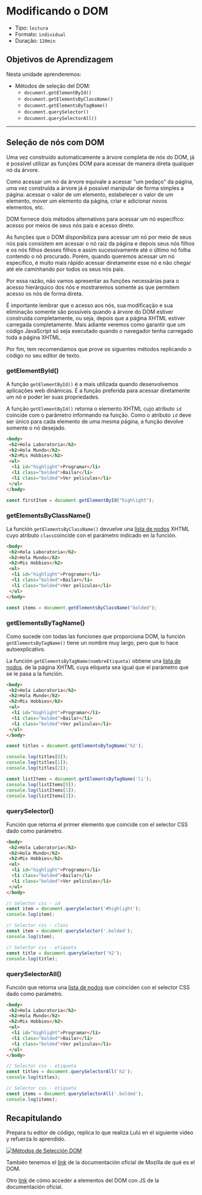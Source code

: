 # Modificando o DOM

* Tipo: `leitura`
* Formato: `individual`
* Duração: `120min`

## Objetivos de Aprendizagem

Nesta unidade aprenderemos:

* Métodos de seleção del DOM:
  - `document.getElementById()`
  - `document.getElementsByClassName()`
  - `document.getElementsByTagName()`
  - `document.querySelector()`
  - `document.querySelectorAll()`

***

## Seleção de nós com DOM

Uma vez construído automaticamente a árvore completa de nós do DOM, já é
possível utilizar as funções DOM para acessar de maneira direta qualquer nó da
árvore.

Como acessar um nó da árvore equivale a acessar "um pedaço" da página, uma vez
construída a árvore já é possível manipular de forma simples a página: acessar o
valor de um elemento, estabelecer o valor de um elemento, mover um elemento da
página, criar e adicionar novos elementos, etc.

DOM fornece dois métodos alternativos para acessar um nó específico: acesso por
meios de seus nós pais e acesso direto.

As funções que o DOM disponibiliza para acessar um nó por meio de seus nós pais
consistem em acessar o nó raiz da página e depois seus nós filhos e os nós
filhos desses filhos e assim sucessivamente até o último nó folha contendo o nó
procurado. Porém, quando queremos acessar um nó específico, é muito mais rápido
acessar diretamente esse nó e não chegar até ele caminhando por todos os seus
nós pais.

Por essa razão, não vamos apresentar as funções necessárias para o acesso
hierárquico dos nós e mostraremos somente as que permitem acesso os nós de forma
direta.

É importante lembrar que o acesso aos nós, sua modificação e sua eliminação
somente são possíveis quando a árvore do DOM estiver construída completamente,
ou seja, depois que a página XHTML estiver carregada completamente. Mais adiante
veremos como garantir que um código JavaScript só seja executado quando o
navegador tenha carregado toda a página XHTML.

Por fim, tem recomendamos que prove os siguentes métodos replicando o código no
seu editor de texto.

### **getElementById()**

A função `getElementById()` é a mais utilizada quando desenvolvemos aplicações web dinâmicas. É a função preferida para acessar diretamente um nó e poder ler suas propriedades.

A função `getElementById()` retorna o elemento XHTML cujo atributo `id` coincide com o parâmetro informando na função. Como o atributo `id` deve ser único para cada elemento de uma mesma página, a função devolve somente o nó desejado.

```html
<body>
 <h2>Hola Laboratoria</h2>
 <h2>Hola Mundo</h2>
 <h2>Mis Hobbies</h2>
 <ul>
  <li id="highlight">Programar</li>
  <li class="bolded">Bailar</li>
  <li class="bolded">Ver peliculas</li>
 </ul>
</body>
```

```js
const firstItem = document.getElementById("highlight");
```


<!-- TODOOOOOO -->
<!-- Continuar a tradução a partir da aqui -->


### **getElementsByClassName()**

La función `getElementsByClassName()` devuelve una [lista de
 nodos](http://www.etnassoft.com/2011/08/09/las-listas-de-nodos-y-los-arrays-en-javascript/)
 XHTML cuyo atributo `class`coincide con el parámetro indicado en la función.

```html
<body>
 <h2>Hola Laboratoria</h2>
 <h2>Hola Mundo</h2>
 <h2>Mis Hobbies</h2>
 <ul>
  <li id="highlight">Programar</li>
  <li class="bolded">Bailar</li>
  <li class="bolded">Ver peliculas</li>
 </ul>
</body>
```

```js
const items = document.getElementsByClassName("bolded");
```

### **getElementsByTagName()**

Como sucede con todas las funciones que proporciona DOM, la función
`getElementsByTagName()` tiene un nombre muy largo, pero que lo hace
autoexplicativo.

La función `getElementsByTagName(nombreEtiqueta)` obtiene una [lista de
nodos](http://www.etnassoft.com/2011/08/09/las-listas-de-nodos-y-los-arrays-en-javascript/).
de la página XHTML cuya etiqueta sea igual que el parámetro que se le pasa a la
función.

```html
<body>
 <h2>Hola Laboratoria</h2>
 <h2>Hola Mundo</h2>
 <h2>Mis Hobbies</h2>
 <ul>
  <li id="highlight">Programar</li>
  <li class="bolded">Bailar</li>
  <li class="bolded">Ver peliculas</li>
 </ul>
</body>
```

```js
const titles = document.getElementsByTagName('h2');

console.log(titles[0]);
console.log(titles[1]);
console.log(titles[2]);

const listItems = document.getElementsByTagName('li');
console.log(listItems[0]);
console.log(listItems[1]);
console.log(listItems[2]);

```

### **querySelector()**

Función que retorna el primer elemento que coincide con el selector CSS dado
como parámetro.

```html
<body>
 <h2>Hola Laboratoria</h2>
 <h2>Hola Mundo</h2>
 <h2>Mis Hobbies</h2>
 <ul>
  <li id="highlight">Programar</li>
  <li class="bolded">Bailar</li>
  <li class="bolded">Ver peliculas</li>
 </ul>
</body>
```

```js
// Selector css - id
const item = document.querySelector('#highlight');
console.log(item);
```

```js
// Selector css - class
const item = document.querySelector('.bolded');
console.log(item);
```

```js
// Selector css - etiqueta
const title = document.querySelector('h2');
console.log(title);
```

### **querySelectorAll()**

Función que retorna una [lista de
nodos](http://www.etnassoft.com/2011/08/09/las-listas-de-nodos-y-los-arrays-en-javascript/)
que coinciden con el selector CSS dado como parámetro.

```html
<body>
 <h2>Hola Laboratoria</h2>
 <h2>Hola Mundo</h2>
 <h2>Mis Hobbies</h2>
 <ul>
  <li id="highlight">Programar</li>
  <li class="bolded">Bailar</li>
  <li class="bolded">Ver peliculas</li>
 </ul>
</body>
```

```js
// Selector css - etiqueta
const titles = document.querySelectorAll('h2');
console.log(titles);
```

```js
// Selector css - etiqueta
const items = document.querySelectorAll('.bolded');
console.log(items);
```

## Recapitulando

Prepara tu editor de código, replica lo que realiza Lulú en el siguiente video y
refuerza lo aprendido.

[![Métodos de Selección
DOM](https://img.youtube.com/vi/7iHu7s54vIk/0.jpg)](https://www.youtube.com/watch?v=7iHu7s54vIk)

También tenemos el
[link](https://developer.mozilla.org/es/docs/Referencia_DOM_de_Gecko/Introducci%C3%B3n#Qu.C3.A9_es_el_DOM.3F)
de la documentación oficial de Mozilla de qué es el DOM.

Otro
[link](https://developer.mozilla.org/es/docs/Referencia_DOM_de_Gecko/Introducci%C3%B3n#C.C3.B3mo_se_accede_al_DOM.3F)
de cómo acceder a elementos del DOM con JS de la documentación oficial.
